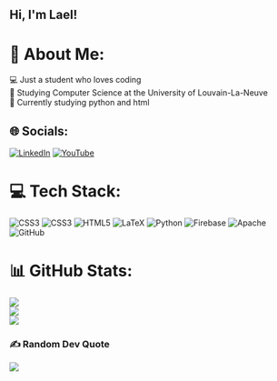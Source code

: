 ## Hi, I'm Lael!

# 💫 About Me:
💻 Just a student who loves coding<br>
🏫 Studying Computer Science at the University of Louvain-La-Neuve<br>
💭 Currently studying python and html


## 🌐 Socials:
[![LinkedIn](https://img.shields.io/badge/LinkedIn-%230077B5.svg?logo=linkedin&logoColor=white)](https://www.linkedin.com/in/lael-r-57766b238/) [![YouTube](https://img.shields.io/badge/YouTube-%23FF0000.svg?logo=YouTube&logoColor=white)](https://www.youtube.com/@fayzer789) 

# 💻 Tech Stack:
![CSS3](https://img.shields.io/badge/css3-%231572B6.svg?style=for-the-badge&logo=css3&logoColor=white) ![CSS3](https://img.shields.io/badge/css3-%231572B6.svg?style=for-the-badge&logo=css3&logoColor=white) ![HTML5](https://img.shields.io/badge/html5-%23E34F26.svg?style=for-the-badge&logo=html5&logoColor=white) ![LaTeX](https://img.shields.io/badge/latex-%23008080.svg?style=for-the-badge&logo=latex&logoColor=white) ![Python](https://img.shields.io/badge/python-3670A0?style=for-the-badge&logo=python&logoColor=ffdd54) ![Firebase](https://img.shields.io/badge/firebase-%23039BE5.svg?style=for-the-badge&logo=firebase) ![Apache](https://img.shields.io/badge/apache-%23D42029.svg?style=for-the-badge&logo=apache&logoColor=white) ![GitHub](https://img.shields.io/badge/github-%23121011.svg?style=for-the-badge&logo=github&logoColor=white)
# 📊 GitHub Stats:
![](https://github-readme-stats.vercel.app/api?username=Fayzer789&theme=dark&hide_border=false&include_all_commits=false&count_private=false)<br/>
![](https://github-readme-streak-stats.herokuapp.com/?user=Fayzer789&theme=dark&hide_border=false)<br/>
![](https://github-readme-stats.vercel.app/api/top-langs/?username=Fayzer789&theme=dark&hide_border=false&include_all_commits=false&count_private=false&layout=compact)

### ✍️ Random Dev Quote
![](https://quotes-github-readme.vercel.app/api?type=horizontal&theme=radical)

<!-- Proudly created with GPRM ( https://gprm.itsvg.in ) -->
